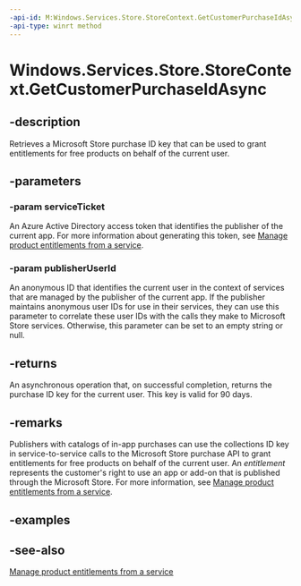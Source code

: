 ```yaml
---
-api-id: M:Windows.Services.Store.StoreContext.GetCustomerPurchaseIdAsync(System.String,System.String)
-api-type: winrt method
---
```


<!-- Method syntax
public Windows.Foundation.IAsyncOperation<string> GetCustomerPurchaseIdAsync(System.String serviceTicket, System.String publisherUserId)
-->

# Windows.Services.Store.StoreContext.GetCustomerPurchaseIdAsync

## -description
Retrieves a Microsoft Store purchase ID key that can be used to grant entitlements for free products on behalf of the current user.

## -parameters
### -param serviceTicket
An Azure Active Directory access token that identifies the publisher of the current app. For more information about generating this token, see [Manage product entitlements from a service](https://msdn.microsoft.com/windows/uwp/monetize/view-and-grant-products-from-a-service).

### -param publisherUserId
An anonymous ID that identifies the current user in the context of services that are managed by the publisher of the current app. If the publisher maintains anonymous user IDs for use in their services, they can use this parameter to correlate these user IDs with the calls they make to Microsoft Store services. Otherwise, this parameter can be set to an empty string or null.

## -returns
An asynchronous operation that, on successful completion, returns the purchase ID key for the current user. This key is valid for 90 days.

## -remarks
Publishers with catalogs of in-app purchases can use the collections ID key in service-to-service calls to the Microsoft Store purchase API to grant entitlements for free products on behalf of the current user. An *entitlement* represents the customer's right to use an app or add-on that is published through the Microsoft Store. For more information, see [Manage product entitlements from a service](https://msdn.microsoft.com/windows/uwp/monetize/view-and-grant-products-from-a-service).

## -examples

## -see-also
[Manage product entitlements from a service](https://msdn.microsoft.com/windows/uwp/monetize/view-and-grant-products-from-a-service)
